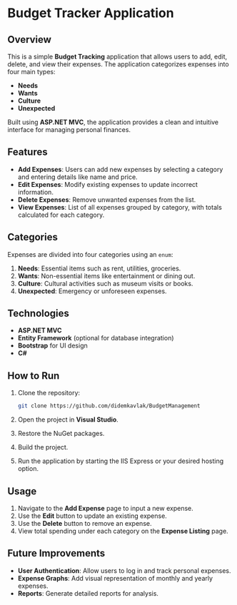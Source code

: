 # Budget Tracker Application

## Overview
This is a simple **Budget Tracking** application that allows users to add, edit, delete, and view their expenses. The application categorizes expenses into four main types:

- **Needs**
- **Wants**
- **Culture**
- **Unexpected**

Built using **ASP.NET MVC**, the application provides a clean and intuitive interface for managing personal finances.

## Features
- **Add Expenses**: Users can add new expenses by selecting a category and entering details like name and price.
- **Edit Expenses**: Modify existing expenses to update incorrect information.
- **Delete Expenses**: Remove unwanted expenses from the list.
- **View Expenses**: List of all expenses grouped by category, with totals calculated for each category.
  
## Categories
Expenses are divided into four categories using an `enum`:

1. **Needs**: Essential items such as rent, utilities, groceries.
2. **Wants**: Non-essential items like entertainment or dining out.
3. **Culture**: Cultural activities such as museum visits or books.
4. **Unexpected**: Emergency or unforeseen expenses.

## Technologies
- **ASP.NET MVC**
- **Entity Framework** (optional for database integration)
- **Bootstrap** for UI design
- **C#**

## How to Run
1. Clone the repository:

    ```bash
    git clone https://github.com/didemkavlak/BudgetManagement
    ```

2. Open the project in **Visual Studio**.
3. Restore the NuGet packages.
4. Build the project.
5. Run the application by starting the IIS Express or your desired hosting option.

## Usage
1. Navigate to the **Add Expense** page to input a new expense.
2. Use the **Edit** button to update an existing expense.
3. Use the **Delete** button to remove an expense.
4. View total spending under each category on the **Expense Listing** page.

## Future Improvements
- **User Authentication**: Allow users to log in and track personal expenses.
- **Expense Graphs**: Add visual representation of monthly and yearly expenses.
- **Reports**: Generate detailed reports for analysis.


